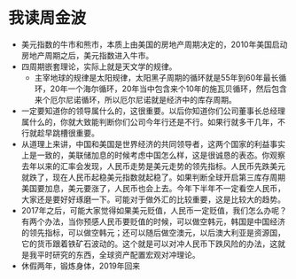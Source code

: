 # 我读周金波

+ 美元指数的牛市和熊市，本质上由美国的房地产周期决定的，2010年美国启动房地产周期之后，美元指数进入牛市。
+ 四周期嵌套理论，实际上就是天文学的规律。
    * 主宰地球的规律是太阳规律，太阳黑子周期的循环就是55年到60年最长循环，20年一个海尔循环，20年当中包含来个10年的施瓦贝循环，然后包含来个厄尔尼诺循环，所以厄尔尼诺就是经济中的库存周期。
+ 一定要知道你的领导属什么的，这很重要。以后你知道你们公司董事长总经理属什么的，你就大致能判断你们公司今年行还是不行。如果行就多干几年，不行就趁早跳槽很重要。
+ 从道理上来讲，中国和美国是世界经济的共同领导者，这两个国家的利益事实上是一致的，美联储加息的时候考虑中国怎么样，这是很诚恳的表态。你观察去年以来的汇率会发现，人民币走势是美元走势的领先指标。人民币先跌美元就跌了，现在人民币起稳美元指数就起稳了。如果判断全球开启第三库存周期美国要加息，美元要涨了，人民币也会上去。今年下半年不一定看空人民币，大家还是要好好琢磨一下。可能对于做外汇的比较重要，这是比较大的趋势。
+ 2017年之后，可能大家觉得如果美元贬值，人民币一定贬值，我们怎么办呢？有两个办法，当你预感人民币要贬值的时候，可以做空韩元，韩国是中国经济的领先指标，可以做空韩元；还可以随后做空澳元，以后澳大利亚是资源国，它的货币跟着铁矿石波动的。这个就是可以对冲人民币下跌风险的办法，这就是我平时研究的东西，全球资产配置宏观对冲理论。
+ 休假两年，锻炼身体，2019年回来



